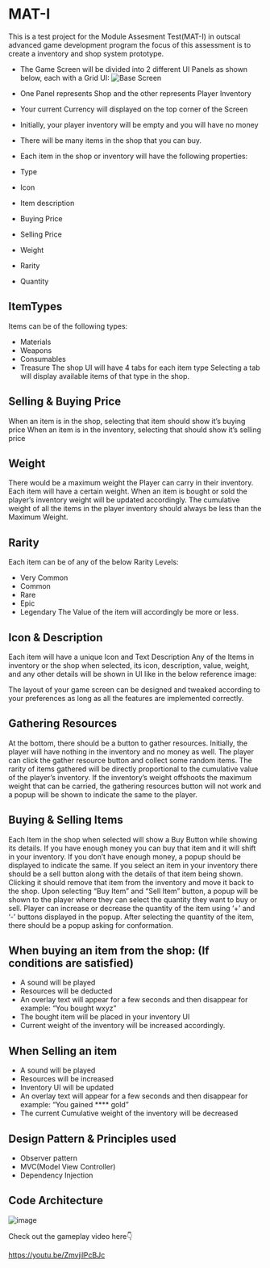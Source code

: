 # MAT-I
This is a test project for the Module Assesment Test(MAT-I) in outscal advanced game development program the focus of this assessment is to create a inventory and shop system prototype.
* The Game Screen will be divided into 2 different UI Panels as shown below, each with a Grid UI:
![Base Screen](https://github.com/RagulPrasadG/MAT-I/assets/61055516/ad21d5a1-7390-4ea1-a559-d97401cb7b0b)
* One Panel represents Shop and the other represents Player Inventory
* Your current Currency will displayed on the top corner of the Screen
* Initially, your player inventory will be empty and you will have no money
* There will be many items in the shop that you can buy.
  
* Each item in the shop or inventory will have the following properties:
 * Type
 * Icon
 * Item description
 * Buying Price
 * Selling Price
 * Weight
 * Rarity
 * Quantity

<h2>ItemTypes</h2>
  
Items can be of the following types:
* Materials
* Weapons
* Consumables
* Treasure
The shop UI will have 4 tabs for each item type
Selecting a tab will display available items of that type in the shop.


<h2>Selling & Buying Price</h2>

When an item is in the shop, selecting that item should show it’s buying price
When an item is in the inventory, selecting that should show it’s selling price


<h2>Weight</h2>

There would be a maximum weight the Player can carry in their inventory.
Each item will have a certain weight.
When an item is bought or sold the player’s inventory weight will be updated accordingly.
The cumulative weight of all the items in the player inventory should always be less than the Maximum Weight.


<h2>Rarity</h2>

Each item can be of any of the below Rarity Levels:
* Very Common
* Common
* Rare
* Epic
* Legendary
The Value of the item will accordingly be more or less.


<h2>Icon & Description</h2>

Each item will have a unique Icon and Text Description
Any of the Items in inventory or the shop when selected, its icon, description, value, weight, and any other details will be shown in UI like in the below reference image:

The layout of your game screen can be designed and tweaked according to your preferences as long as all the features are implemented correctly.


<h2>Gathering Resources</h2>

At the bottom, there should be a button to gather resources.
Initially, the player will have nothing in the inventory and no money as well.
The player can click the gather resource button and collect some random items.
The rarity of items gathered will be directly proportional to the cumulative value of the player’s inventory.
If the inventory’s weight offshoots the maximum weight that can be carried, the gathering resources button will not work and a popup will be shown to indicate the same to the player.


<h2>Buying & Selling Items</h2>

Each Item in the shop when selected will show a Buy Button while showing its details.
If you have enough money you can buy that item and it will shift in your inventory.
If you don’t have enough money, a popup should be displayed to indicate the same.
If you select an item in your inventory there should be a sell button along with the details of that item being shown.
Clicking it should remove that item from the inventory and move it back to the shop.
Upon selecting “Buy Item” and “Sell Item” button, a popup will be shown to the player where they can select the quantity they want to buy or sell.
Player can increase or decrease the quantity of the item using ‘+’ and ‘-’ buttons displayed in the popup.
After selecting the quantity of the item, there should be a popup asking for conformation.


<h2>When buying an item from the shop: (If conditions are satisfied)</h2>

* A sound will be played
* Resources will be deducted
* An overlay text will appear for a few seconds and then disappear for example: “You bought wxyz”
* The bought item will be placed in your inventory UI
* Current weight of the inventory will be increased accordingly.

<h2>When Selling an item</h2>

* A sound will be played
* Resources will be increased
* Inventory UI will be updated
* An overlay text will appear for a few seconds and then disappear for example: “You gained **** gold”
* The current Cumulative weight of the inventory will be decreased
  
<h2>Design Pattern & Principles used</h2>

* Observer pattern
* MVC(Model View Controller)
* Dependency Injection
  
<h2>Code Architecture</h2>

![image](https://github.com/RagulPrasadG/MAT-I/assets/61055516/5da509b6-7c8f-4e0b-9a83-99002113a370)

Check out the gameplay
video here👇

https://youtu.be/ZmvjilPcBJc

